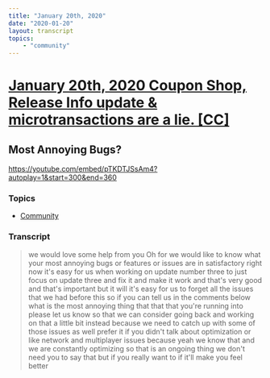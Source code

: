 ```yaml
---
title: "January 20th, 2020"
date: "2020-01-20"
layout: transcript
topics: 
    - "community"
---
```

# [January 20th, 2020 Coupon Shop, Release Info update & microtransactions are a lie. [CC]](../2020-01-20.md)
## Most Annoying Bugs?
https://youtube.com/embed/pTKDTJSsAm4?autoplay=1&start=300&end=360
### Topics
* [Community](../topics/community.md)

### Transcript

> we would love some help from you Oh for
> we would like to know what your most
> annoying bugs or features or issues are
> in satisfactory right now it's easy for
> us when working on update number three
> to just focus on update three and fix it
> and make it work and that's very good
> and that's important but it will it's
> easy for us to forget all the issues
> that we had before this so if you can
> tell us in the comments below what is
> the most annoying thing that that that
> you're running into please let us know
> so that we can consider going back and
> working on that a little bit instead
> because we need to catch up with some of
> those issues as well prefer it if you
> didn't talk about optimization or like
> network and multiplayer issues because
> yeah we know that and we are constantly
> optimizing so that is an ongoing thing
> we don't need you to say that but if you
> really want to if it'll make you feel
> better
